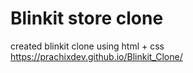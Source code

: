 # Blinkit store clone 

created blinkit clone using html + css
https://prachixdev.github.io/Blinkit_Clone/